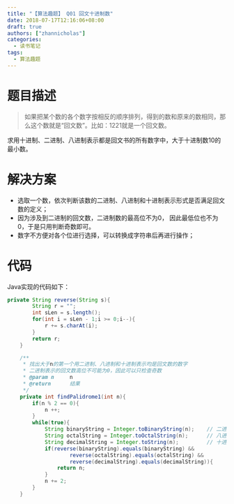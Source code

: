 ```yaml
---
title: "【算法趣题】 Q01 回文十进制数"
date: 2018-07-17T12:16:06+08:00
draft: true
authors: ["zhannicholas"]
categories:
  - 读书笔记
tags:
  - 算法趣题
---
```


# 题目描述

> 如果把某个数的各个数字按相反的顺序排列，得到的数和原来的数相同，那么这个数就是“回文数”。比如：1221就是一个回文数。

求用十进制、二进制、八进制表示都是回文书的所有数字中，大于十进制数10的最小数。

# 解决方案

* 选取一个数，依次判断该数的二进制、八进制和十进制表示形式是否满足回文数的定义；
* 因为涉及到二进制的回文数，二进制数的最高位不为0， 因此最低位也不为0，于是只用判断奇数即可。
* 数字不方便对各个位进行选择，可以转换成字符串后再进行操作；

# 代码

Java实现的代码如下：
```java
private String reverse(String s){
        String r = "";
        int sLen = s.length();
        for(int i = sLen - 1;i >= 0;i--){
            r += s.charAt(i);
        }
        return r;
    }

    /**
     * 找出大于n的第一个用二进制、八进制和十进制表示均是回文数的数字
     * 二进制表示的回文数高位不可能为0，因此可以只检查奇数
     * @param n     n
     * @return      结果
     */
    private int findPalidrome1(int n){
        if(n % 2 == 0){
            n ++;
        }
        while(true){
            String binaryString = Integer.toBinaryString(n);    // 二进制字符串
            String octalString = Integer.toOctalString(n);      // 八进制字符串
            String decimalString = Integer.toString(n);         // 十进制字符串
            if(reverse(binaryString).equals(binaryString) &&
                    reverse(octalString).equals(octalString) &&
                    reverse(decimalString).equals(decimalString)){
                return n;
            }
            n += 2;
        }
    }
```
